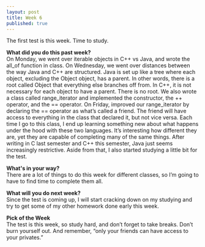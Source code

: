 ```yaml
---
layout: post
title: Week 6
published: true
---
```

The first test is this week. Time to study.

**What did you do this past week?**  
On Monday, we went over iterable objects in C++ vs Java, and wrote the all_of function in class. On Wednesday, we went over distances between the way Java and C++ are structured. Java is set up like a tree where each object, excluding the Object object, has a parent. In other words, there is a root called Object that everything else branches off from. In C++, it is not necessary for each object to have a parent. There is no root. We also wrote a class called range_iterator and implemented the constructor, the ++ operator, and the == operator. On Friday, improved our range_iterator by declaring the == operator as what’s called a friend. The friend will have access to everything in the class that declared it, but not vice versa. Each time I go to this class, I end up learning something new about what happens under the hood with these two languages. It’s interesting how different they are, yet they are capable of completing many of the same things. After writing in C last semester and C++ this semester, Java just seems increasingly restrictive. Aside from that, I also started studying a little bit for the test. 

**What's in your way?**  
There are a lot of things to do this week for different classes, so I’m going to have to find time to complete them all.

**What will you do next week?**  
Since the test is coming up, I will start cracking down on my studying and try to get some of my other homework done early this week.

**Pick of the Week**  
The test is this week, so study hard, and don’t forget to take breaks. Don’t burn yourself out. And remember, “only your friends can have access to your privates.”
